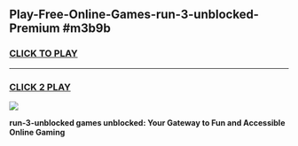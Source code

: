 
## Play-Free-Online-Games-run-3-unblocked-Premium #m3b9b
<h3>
<a href="https://premium.freeplayer.one?title=run-3-unblocked&ref=8M">CLICK TO PLAY</a></h3>
<hr>

<h3>
<a href="https://premium.freeplayer.one?title=run-3-unblocked&ref=8M">CLICK 2 PLAY</a>
  
</h3>

<a href="https://premium.freeplayer.one?title=run-3-unblocked&ref=8M"><img src="https://clearcache.store/games.png"></a>


**run-3-unblocked games unblocked: Your Gateway to Fun and Accessible Online Gaming**
